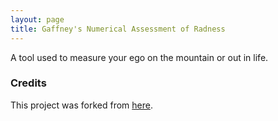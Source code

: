 ```yaml
---
layout: page
title: Gaffney's Numerical Assessment of Radness
---
```


A tool used to measure your ego on the mountain or out in life.

### Credits

This project was forked from [here](https://github.com/nicolas-van/bootstrap-4-github-pages). 
